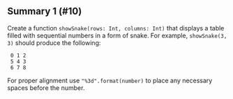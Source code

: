 ## Summary 1 (#10)

Create a function `showSnake(rows: Int, columns: Int)` that displays a table
filled with sequential numbers in a form of snake. For example, `showSnake(3,
3)` should produce the following:

```
 0 1 2
 5 4 3
 6 7 8
```

For proper alignment use `"%3d".format(number)` to place any necessary spaces
before the number.